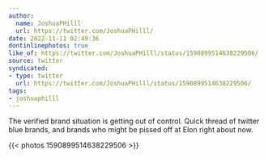 ```yaml
---
author:
  name: JoshuaPHilll
  url: https://twitter.com/JoshuaPHilll/
date: 2022-11-11 02:49:36
dontinlinephotos: true
like_of: https://twitter.com/JoshuaPHilll/status/1590899514638229506/
source: twitter
syndicated:
- type: twitter
  url: https://twitter.com/JoshuaPHilll/status/1590899514638229506/
tags:
- joshuaphilll
---
```


The verified brand situation is getting out of control. Quick thread of twitter blue brands, and brands who might be pissed off at Elon right about now. 

{{< photos 1590899514638229506 >}}